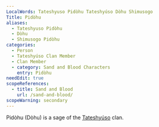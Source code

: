 ```yaml
---
LocalWords: Tateshyuso Pidòhu Tateshyúso Dòhu Shimusogo
Title: Pidòhu
aliases:
  - Tateshyuso Pidòhu
  - Dòhu
  - Shimusogo Pidòhu
categories:
  - Person
  - Tateshyúso Clan Member
  - Clan Member
  - category: Sand and Blood Characters
    entry: Pidòhu
needEdit: true
scopeReferences:
  - title: Sand and Blood
    url: /sand-and-blood/
scopeWarning: secondary
---
```


Pidòhu (Dòhu) is a sage of the [Tateshyúso]() clan.
